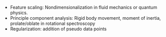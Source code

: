 * Feature scaling: Nondimensionalization in fluid mechanics or quantum physics.
* Principle component analysis: Rigid body movement, moment of inertia, prolate/oblate in rotational spectroscopy
* Regularization: addition of pseudo data points

